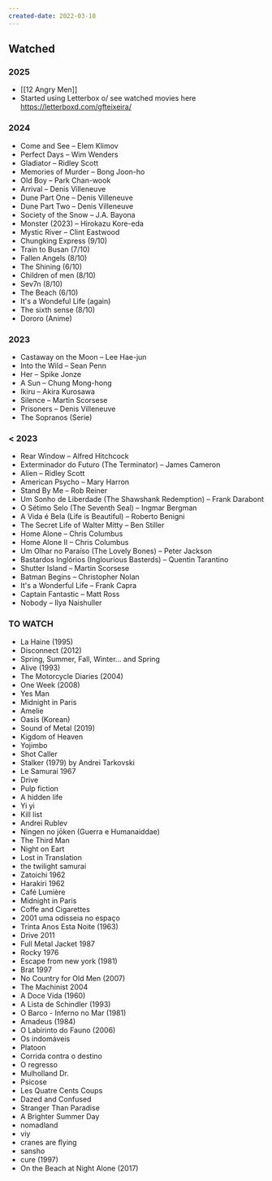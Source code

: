 ```yaml
---
created-date: 2022-03-18
---
```

## Watched


### 2025
- [[12 Angry Men]]
- Started using Letterbox o/ see watched movies here https://letterboxd.com/gfteixeira/


### 2024

- Come and See – Elem Klimov
- Perfect Days – Wim Wenders
- Gladiator – Ridley Scott
- Memories of Murder – Bong Joon-ho
- Old Boy – Park Chan-wook
- Arrival – Denis Villeneuve
- Dune Part One – Denis Villeneuve
- Dune Part Two – Denis Villeneuve
- Society of the Snow – J.A. Bayona
- Monster (2023) – Hirokazu Kore-eda
- Mystic River – Clint Eastwood
- Chungking Express (9/10)
- Train to Busan (7/10)
- Fallen Angels (8/10)
- The Shining (6/10)
- Children of men (8/10)
- Sev7n (8/10)
- The Beach (6/10)
- It's a Wondeful Life (again)
- The sixth sense (8/10)
- Dororo (Anime)

### 2023

- Castaway on the Moon – Lee Hae-jun
- Into the Wild – Sean Penn
- Her – Spike Jonze
- A Sun – Chung Mong-hong
- Ikiru – Akira Kurosawa
- Silence – Martin Scorsese
- Prisoners – Denis Villeneuve
- The Sopranos (Serie)

### < 2023

- Rear Window – Alfred Hitchcock
- Exterminador do Futuro (The Terminator) – James Cameron
- Alien – Ridley Scott
- American Psycho – Mary Harron
- Stand By Me – Rob Reiner
- Um Sonho de Liberdade (The Shawshank Redemption) – Frank Darabont
- O Sétimo Selo (The Seventh Seal) – Ingmar Bergman
- A Vida é Bela (Life is Beautiful) – Roberto Benigni
- The Secret Life of Walter Mitty – Ben Stiller
- Home Alone – Chris Columbus
- Home Alone II – Chris Columbus
- Um Olhar no Paraíso (The Lovely Bones) – Peter Jackson
- Bastardos Inglórios (Inglourious Basterds) – Quentin Tarantino
- Shutter Island – Martin Scorsese
- Batman Begins – Christopher Nolan
- It's a Wonderful Life – Frank Capra
- Captain Fantastic – Matt Ross
- Nobody – Ilya Naishuller



### TO WATCH

- La Haine (1995)
- Disconnect (2012)
- Spring, Summer, Fall, Winter... and Spring
- Alive (1993)
- The Motorcycle Diaries (2004) 
- One Week (2008) 
- Yes Man
- Midnight in Paris
- Amelie
- Oasis (Korean)
- Sound of Metal (2019)
- Kigdom of Heaven
- Yojimbo
- Shot Caller
- Stalker (1979) by Andrei Tarkovski
- Le Samurai 1967
- Drive
- Pulp fiction
- A hidden life
- Yi yi
- Kill list
- Andrei Rublev
- Ningen no jōken (Guerra e Humanaiddae)
- The Third Man
- Night on Eart
- Lost in Translation
- the twilight samurai
- Zatoichi 1962
- Harakiri 1962
- Café Lumière
- Midnight in Paris
- Coffe and Cigarettes
- 2001 uma odisseia no espaço
- Trinta Anos Esta Noite (1963)
- Drive 2011
- Full Metal Jacket 1987
- Rocky 1976
- Escape from new york (1981)
- Brat 1997
- No Country for Old Men (2007)
- The Machinist 2004
- A Doce Vida (1960)
- A Lista de Schindler (1993)
- O Barco - Inferno no Mar (1981)
- Amadeus (1984)
- O Labirinto do Fauno (2006) 
- Os indomáveis 
- Platoon 
- Corrida contra o destino 
- O regresso
- Mulholland Dr.
- Psicose
- Les Quatre Cents Coups
- Dazed and Confused
- Stranger Than Paradise
- A Brighter Summer Day
- nomadland
- viy
- cranes are flying
- sansho
- cure (1997)
- On the Beach at Night Alone (2017)
